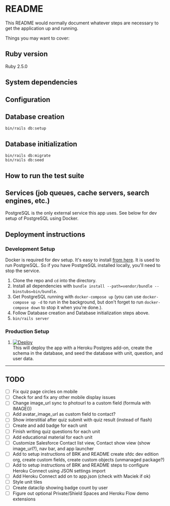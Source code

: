 # README

This README would normally document whatever steps are necessary to get the
application up and running.

Things you may want to cover:

## Ruby version

Ruby 2.5.0

## System dependencies

## Configuration

## Database creation

```
bin/rails db:setup
```

## Database initialization

```
bin/rails db:migrate
bin/rails db:seed
```

## How to run the test suite

## Services (job queues, cache servers, search engines, etc.)

PostgreSQL is the only external service this app uses. See below for dev setup of PostgreSQL using Docker.

## Deployment instructions

### Development Setup

Docker is required for dev setup. It's easy to install [from here](https://www.docker.com/community-edition#/download). It is used to run PostgreSQL. So if you have PostgreSQL installed locally, you'll need to stop the service.

1. Clone the repo and `cd` into the directory.
1. Install all dependencies with `bundle install --path=vendor/bundle --binstubs=bin/bundle`.
1. Get PostgreSQL running with `docker-compose up` (you can use `docker-compose up -d` to run in the background, but don't forget to run `docker-compose down` to stop it when you're done.).
1. Follow Database creation and Database initialization steps above.
1. `bin/rails server`

### Production Setup

1. [![Deploy](https://www.herokucdn.com/deploy/button.svg)](https://heroku.com/deploy?template=https://github.com/heroku/heroku-trailhead-demo)  
This will deploy the app with a Heroku Postgres add-on, create the schema in the database, and seed the database with unit, question, and user data.

-----

## TODO

- [ ] Fix quiz page circles on mobile
- [ ] Check for and fix any other mobile display issues
- [ ] Change image_url sync to photourl to a custom field (formula with IMAGE())
- [ ] Add avatar_image_url as custom field to contact?
- [ ] Show interstitial after quiz submit with quiz result (instead of flash)
- [ ] Create and add badge for each unit
- [ ] Finish writing quiz questions for each unit
- [ ] Add educational material for each unit
- [ ] Customize Salesforce Contact list view, Contact show view (show image_url?), nav bar, and app launcher
- [ ] Add to setup instructions of BRK and README create sfdc dev edition org, create custom fields, create custom objects (unmanaged package?)
- [ ] Add to setup instructions of BRK and README steps to configure Heroku Connect using JSON settings import
- [ ] Add Heroku Connect add on to app.json (check with Maciek if ok)
- [ ] Style unit tiles
- [ ] Create dataclip showing badge count by user
- [ ] Figure out optional Private/Shield Spaces and Heroku Flow demo extensions
